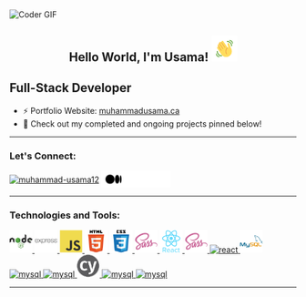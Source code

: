 <img align="center" alt="Coder GIF" src="https://indoanalytica.com/static/images/bannerr.gif" />
<h2 align="center">
    Hello World, I'm Usama!
        <img src="https://raw.githubusercontent.com/muhammad-usama12/muhammad-usama12/main/assets/wave.gif" 
         alt="Waving hand animated gif"
         height="45"
         width="45" />
</h2>

## Full-Stack Developer 
- ⚡ Portfolio Website: <a href="https://www.muhammadusama.ca" target="_blank" rel="noreferrer">muhammadusama.ca</a>
- 🔭 Check out my completed and ongoing projects pinned below!

<hr> </hr>

<h3 align="left">Let's Connect:</h3>
<p align="left">
<a href="https://www.linkedin.com/in/muhammadusama12/" target="_blank"><img align="center" src="https://raw.githubusercontent.com/rahuldkjain/github-profile-readme-generator/master/src/images/icons/Social/linked-in-alt.svg" alt="muhammad-usama12" height="30" width="40" /></a>
<a href="https://medium.com/@muhammad.usama12" target="_blank"><img align="center" src="https://raw.githubusercontent.com/muhammad-usama12/muhammad-usama12/main/assets/Medium-Logo-Two-Color-Black-White-RGB%401x.png" alt="muhammad-usama12" height="30" width="" /></a>

</p>

<hr> </hr>

<h3 align="left">Technologies and Tools:</h3>
<a href="https://nodejs.org" target="_blank" rel="noreferrer"> <img src="https://raw.githubusercontent.com/devicons/devicon/master/icons/nodejs/nodejs-original-wordmark.svg" alt="nodejs" width="40" height="40"/> </a>
<a href="https://expressjs.com" target="_blank" rel="noreferrer"> <img src="https://raw.githubusercontent.com/devicons/devicon/master/icons/express/express-original-wordmark.svg" alt="express" width="40" height="40"/> </a>
<a href="https://developer.mozilla.org/en-US/docs/Web/JavaScript" target="_blank" rel="noreferrer"> <img src="https://raw.githubusercontent.com/devicons/devicon/master/icons/javascript/javascript-original.svg" alt="javascript" width="40" height="40"/> </a>
<a href="https://www.w3.org/html/" target="_blank" rel="noreferrer"> <img src="https://raw.githubusercontent.com/devicons/devicon/master/icons/html5/html5-original-wordmark.svg" alt="html5" width="40" height="40"/> </a>
<a href="https://www.w3schools.com/css/" target="_blank"> <img src="https://raw.githubusercontent.com/devicons/devicon/master/icons/css3/css3-original-wordmark.svg" alt="css3" width="40" height="40"/> </a>
<a href="https://sass-lang.com" target="_blank"> <img src="https://raw.githubusercontent.com/devicons/devicon/master/icons/sass/sass-original.svg" alt="sass" width="40" height="40"/> </a>
 <a href="https://reactjs.org/" target="_blank" rel="noreferrer"> <img src="https://raw.githubusercontent.com/devicons/devicon/master/icons/react/react-original-wordmark.svg" alt="react" width="40" height="40"/> </a> 
<a href="https://sass-lang.com" target="_blank"> <img src="https://raw.githubusercontent.com/devicons/devicon/master/icons/sass/sass-original.svg" alt="sass" width="40" height="40"/> </a>
 <a href="https://www.postgresql.org/" target="_blank" rel="noreferrer"> <img src="https://user-images.githubusercontent.com/24623425/36042969-f87531d4-0d8a-11e8-9dee-e87ab8c6a9e3.png" alt="react" width="40" height="40"/> </a>
<a href="https://www.mysql.com/" target="_blank" rel="noreferrer"> <img src="https://raw.githubusercontent.com/devicons/devicon/master/icons/mysql/mysql-original-wordmark.svg" alt="mysql" width="40" height="40"/> </a>
<a href="https://www.ruby-lang.org/en/" target="_blank" rel="noreferrer"> <img src="https://upload.wikimedia.org/wikipedia/commons/7/73/Ruby_logo.svg" alt="mysql" width="40" height="40"/> </a>
<a href="https://rubyonrails.org/" target="_blank" rel="noreferrer"> <img src="https://upload.wikimedia.org/wikipedia/commons/6/62/Ruby_On_Rails_Logo.svg" alt="mysql" width="40" height="40"/> </a>
<a href="https://www.cypress.io/" target="_blank" rel="noreferrer"> <img src="https://raw.githubusercontent.com/muhammad-usama12/muhammad-usama12/main/assets/3556671901536211770-512.png" alt="mysql" width="40" height="40"/> </a>
<a href="https://jestjs.io/" target="_blank" rel="noreferrer"> <img src="https://cdn.freebiesupply.com/logos/large/2x/jest-logo-png-transparent.png" alt="mysql" width="40" height="40"/> </a>
<a href="https://storybook.js.org/" target="_blank" rel="noreferrer"> <img src="https://duncanleung.com/static/4754115ddd48b63d252f8014e9a86177/92ab1/storybook.png" alt="mysql" width="40" height="40"/> </a>

<hr> </hr>

<!-- ![Usama's GitHub stats](https://github-readme-stats.vercel.app/api?username=muhammad-usama12&show_icons=true&theme=github_dark) -->

